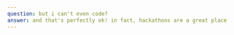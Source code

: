 ```yaml
---
question: but i can't even code?
answer: and that's perfectly ok! in fact, hackathons are a great place to start learning to code. we'll have mentors who program regularly present at the hackathon, and they'll help you write your first ever line of code! there will also be beginner workshops for python, arduino, android development and more. it may seem scary if you've never programmed before, but by the end of 24 hours you'll have a solid foundation of skills to work with
---
```


